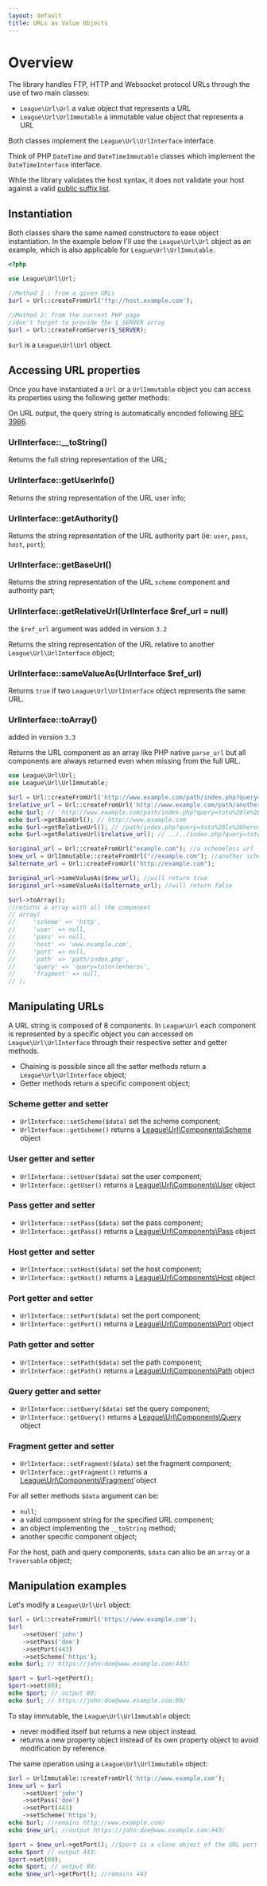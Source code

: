 ```yaml
---
layout: default
title: URLs as Value Objects
---
```


# Overview

The library handles FTP, HTTP and Websocket protocol URLs through the use of two main classes:

* `League\Url\Url` a value object that represents a URL
* `League\Url\UrlImmutable` a immutable value object that represents a URL

Both classes implement the `League\Url\UrlInterface` interface.

Think of PHP `DateTime` and `DateTimeImmutable` classes which implement the `DateTimeInterface` interface.

<p class="message-warning">While the library validates the host syntax, it does not validate your host against a valid <a href="https://publicsuffix.org/" target="_blank">public suffix list</a>.</p>

## Instantiation

Both classes share the same named constructors to ease object instantiation. In the example below I'll use the `League\Url\Url` object as an example, which is also applicable for `League\Url\UrlImmutable`.

~~~php
<?php

use League\Url\Url;

//Method 1 : from a given URLs
$url = Url::createFromUrl('ftp://host.example.com');

//Method 2: from the current PHP page
//don't forget to provide the $_SERVER array
$url = Url::createFromServer($_SERVER);
~~~

`$url` is a `League\Url\Url` object.

## Accessing URL properties

Once you have instantiated a `Url` or a `UrlImmutable` object you can access its properties using the following getter methods:

<p class="message-info">On URL output, the query string is automatically encoded following <a href="http://www.faqs.org/rfcs/rfc3968" target="_blank">RFC 3986</a>.</p>

### UrlInterface::__toString()

Returns the full string representation of the URL;

### UrlInterface::getUserInfo()

Returns the string representation of the URL user info;

### UrlInterface::getAuthority()

Returns the string representation of the URL authority part (ie: `user`, `pass`, `host`, `port`);

### UrlInterface::getBaseUrl()

Returns the string representation of the URL `scheme` component and authority part;

### UrlInterface::getRelativeUrl(UrlInterface $ref_url = null)

<p class="message-notice">the <code>$ref_url</code> argument was added in version <code>3.2</code></p>

Returns the string representation of the URL relative to another `League\Url\UrlInterface` object;


### UrlInterface::sameValueAs(UrlInterface $ref_url)

Returns `true` if two `League\Url\UrlInterface` object represents the same URL.

### UrlInterface::toArray()

<p class="message-notice">added in version <code>3.3</code></p>

Returns the URL component as an array like PHP native `parse_url` but all components are always returned even when missing from the full URL.

~~~php
use League\Url\Url;
use League\Url\UrlImmutable;

$url = Url::createFromUrl('http://www.example.com/path/index.php?query=toto+le+heros');
$relative_url = Url::createFromUrl('http://www.example.com/path/another/index.html');
echo $url; // 'http://www.example.com/path/index.php?query=toto%20le%20heros'
echo $url->getBaseUrl(); // http://www.example.com
echo $url->getRelativeUrl(); // /path/index.php?query=toto%20le%20heros
echo $url->getRelativeUrl($relative_url); // ../../index.php?query=toto%20le%20heros

$original_url = Url::createFromUrl("example.com"); //a schemeless url
$new_url = UrlImmutable::createFromUrl("//example.com"); //another schemeless url
$alternate_url = Url::createFromUrl("http://example.com");

$original_url->sameValueAs($new_url); //will return true
$original_url->sameValueAs($alternate_url); //will return false

$url->toArray();
//returns a array with all the component
// array(
//     'scheme' => 'http',
//     'user' => null,
//     'pass' => null,
//     'host' => 'www.example.com',
//     'port' => null,
//     'path' => 'path/index.php',
//     'query' => 'query=toto+le+heros',
//     'fragment' => null,
// );
~~~

## Manipulating URLs

A URL string is composed of 8 components. In `League\Url` each component is represented by a specific object you can accessed on `League\Url\UrlInterface` through their respective setter and getter methods.

* Chaining is possible since all the setter methods return a `League\Url\UrlInterface` object;
* Getter methods return a specific component object;

### Scheme getter and setter

* `UrlInterface::setScheme($data)` set the scheme component;
* `UrlInterface::getScheme()` returns a [League\Url\Components\Scheme][basic] object

### User getter and setter

* `UrlInterface::setUser($data)` set the user component;
* `UrlInterface::getUser()` returns a [League\Url\Components\User][basic] object

### Pass getter and setter

* `UrlInterface::setPass($data)` set the pass component;
* `UrlInterface::getPass()` returns a [League\Url\Components\Pass][basic] object

### Host getter and setter

* `UrlInterface::setHost($data)` set the host component;
* `UrlInterface::getHost()` returns a [League\Url\Components\Host](/components/host/) object

### Port getter and setter

* `UrlInterface::setPort($data)` set the port component;
* `UrlInterface::getPort()` returns a [League\Url\Components\Port][basic] object

### Path getter and setter

* `UrlInterface::setPath($data)` set the path component;
* `UrlInterface::getPath()` returns a [League\Url\Components\Path](/components/path/) object

### Query getter and setter

* `UrlInterface::setQuery($data)` set the query component;
* `UrlInterface::getQuery()` returns a [League\Url\Components\Query](/components/query/) object

### Fragment getter and setter

* `UrlInterface::setFragment($data)` set the fragment component;
* `UrlInterface::getFragment()` returns a [League\Url\Components\Fragment][basic]`object


For all setter methods `$data` argument can be:

* `null`;
* a valid component string for the specified URL component;
* an object implementing the `__toString` method;
* another specific component object;

For the host, path and query components, `$data` can also be an `array` or a `Traversable` object;

## Manipulation examples

Let's modify a `League\Url\Url` object:

~~~php
$url = Url::createFromUrl('https://www.example.com');
$url
	->setUser('john')
	->setPass('doe')
	->setPort(443)
	->setScheme('https');
echo $url; // https://john:doe@www.example.com:443/

$port = $url->getPort();
$port->set(80);
echo $port; // output 80;
echo $url; // https://john:doe@www.example.com:80/
~~~

<div class="message-warning">
To stay immutable, the <code>League\Url\UrlImmutable</code> object:
<ul>
<li>never modified itself but returns a new object instead.</li>
<li>returns a new property object instead of its own property object to avoid modification by reference.</li>
</ul>
</div>

The same operation using a <code>League\Url\UrlImmutable</code> object:

~~~php
$url = UrlImmutable::createFromUrl('http://www.example.com');
$new_url = $url
	->setUser('john')
	->setPass('doe')
	->setPort(443)
	->setScheme('https');
echo $url; //remains http://www.example.com/
echo $new_url; //output https://john:doe@www.example.com:443/

$port = $new_url->getPort(); //$port is a clone object of the URL port component.
echo $port // output 443;
$port->set(80);
echo $port; // output 80;
echo $new_url->getPort(); //remains 443
~~~

[basic]: /components/overview/#simple-components